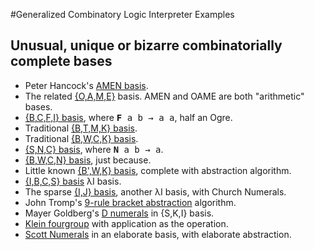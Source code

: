 #Generalized Combinatory Logic Interpreter Examples
## Unusual, unique or bizarre combinatorially complete bases
* Peter Hancock's [AMEN basis](amen.basis).
* The related [{O,A,M,E}](oame.basis) basis. AMEN and OAME are both "arithmetic" bases.
* [{B,C,F,I} basis](bcfi.basis), where <kbd><strong>F</strong> a b &rarr; a a</kbd>, half an Ogre.
* Traditional [{B,T,M,K} basis](btmk.basis).
* Traditional [{B,W,C,K} basis](bwck.basis).
* [{S,N,C} basis](snc.basis), where <kbd><strong>N</strong> a b &rarr; a</kbd>.
* [{B,W,C,N} basis](bwcn.basis), just because.
* Little known [{B',W,K} basis](bpkw.basis), complete with abstraction algorithm.
* [{I,B,C,S} basis](ibcs.basis) &lambda;I basis.
* The sparse [{I,J} basis](ij.basis), another &lambda;I basis, with Church Numerals.
* John Tromp's [9-rule bracket abstraction](tromp.abstraction) algorithm.
* Mayer Goldberg's [D numerals](d_numerals) in {S,K,I} basis.
* [Klein fourgroup](fourgroup) with application as the operation.
* [Scott Numerals](scott.numerals) in an elaborate basis, with elaborate abstraction.
